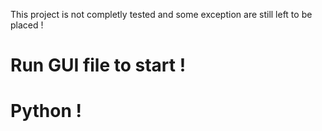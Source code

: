This project is not completly tested and some exception are still left to be placed !

# Run GUI file to start !
# Python !
